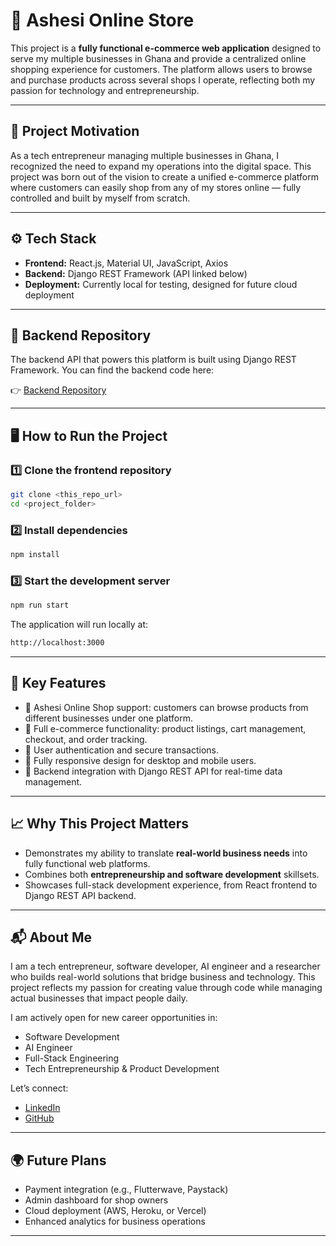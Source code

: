 # 🛒 Ashesi Online Store

This project is a **fully functional e-commerce web application** designed to serve my multiple businesses in Ghana and provide a centralized online shopping experience for customers. The platform allows users to browse and purchase products across several shops I operate, reflecting both my passion for technology and entrepreneurship.

---

## 🚀 Project Motivation

As a tech entrepreneur managing multiple businesses in Ghana, I recognized the need to expand my operations into the digital space. This project was born out of the vision to create a unified e-commerce platform where customers can easily shop from any of my stores online — fully controlled and built by myself from scratch.

---

## ⚙️ Tech Stack

* **Frontend:** React.js, Material UI, JavaScript, Axios
* **Backend:** Django REST Framework (API linked below)
* **Deployment:** Currently local for testing, designed for future cloud deployment

---

## 🔗 Backend Repository

The backend API that powers this platform is built using Django REST Framework. You can find the backend code here:

👉 [Backend Repository](https://github.com/Joshua-123-ansah/ashesi_offcampus_online_store_backend/tree/main)

---

## 🖥️ How to Run the Project

### 1️⃣ Clone the frontend repository

```bash
git clone <this_repo_url>
cd <project_folder>
```

### 2️⃣ Install dependencies

```bash
npm install
```

### 3️⃣ Start the development server

```bash
npm run start
```

The application will run locally at:

```bash
http://localhost:3000
```

---

## 🔧 Key Features

* 🏪 Ashesi Online Shop support: customers can browse products from different businesses under one platform.
* 🛒 Full e-commerce functionality: product listings, cart management, checkout, and order tracking.
* 🔐 User authentication and secure transactions.
* 📱 Fully responsive design for desktop and mobile users.
* 🔗 Backend integration with Django REST API for real-time data management.

---

## 📈 Why This Project Matters

* Demonstrates my ability to translate **real-world business needs** into fully functional web platforms.
* Combines both **entrepreneurship and software development** skillsets.
* Showcases full-stack development experience, from React frontend to Django REST API backend.

---

## 📬 About Me

I am a tech entrepreneur, software developer, AI engineer and a researcher who builds real-world solutions that bridge business and technology. This project reflects my passion for creating value through code while managing actual businesses that impact people daily.

I am actively open for new career opportunities in:

* Software Development
* AI Engineer
* Full-Stack Engineering
* Tech Entrepreneurship & Product Development

Let’s connect:

* [LinkedIn](https://www.linkedin.com/in/joshua-owusu-ansah/)
* [GitHub](https://github.com/Joshua-123-ansah)

---

## 🌍 Future Plans

* Payment integration (e.g., Flutterwave, Paystack)
* Admin dashboard for shop owners
* Cloud deployment (AWS, Heroku, or Vercel)
* Enhanced analytics for business operations

---
